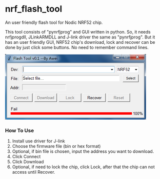 # nrf_flash_tool
An user friendly flash tool for Nodic NRF52 chip.

This tool consists of "pynrfjprog" and GUI written in python. So, it needs nrfjprogdll, JLinkARMDLL and J-link driver the same as "pynrfjprog". But it has an user friendly GUI, NRF52 chip's download, lock and recover can be done by just click some buttons. No need to remember command lines.


![image](https://github.com/songdaw/nrf_flash_tool/blob/master/flash_tool.PNG)

### **How To Use**
1. Install use driver for J-link
2. Choose the firmware file (bin or hex format)
3. Optional, if bin file is chosen, input the address you want to download.
4. Click Connect 
5. Click Download
6. Optional, if need to lock the chip, click Lock, after that the chip can not access until Recover.

